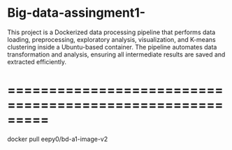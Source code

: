 # Big-data-assingment1-
This project is a Dockerized data processing pipeline that performs data loading, preprocessing, exploratory analysis, visualization, and K-means clustering inside a Ubuntu-based container. The pipeline automates data transformation and analysis, ensuring all intermediate results are saved and extracted efficiently.



# =========================================================

docker pull eepy0/bd-a1-image-v2 

